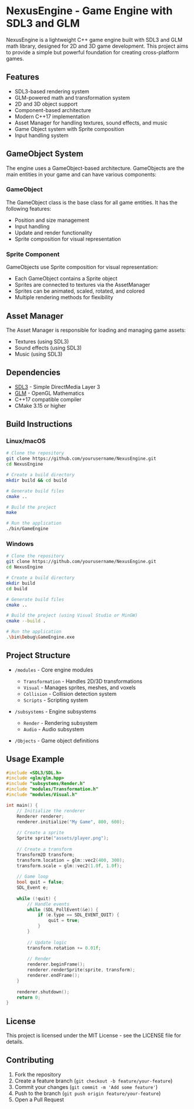 # NexusEngine - Game Engine with SDL3 and GLM

NexusEngine is a lightweight C++ game engine built with SDL3 and GLM math library, designed for 2D and 3D game development. This project aims to provide a simple but powerful foundation for creating cross-platform games.

## Features

- SDL3-based rendering system
- GLM-powered math and transformation system
- 2D and 3D object support
- Component-based architecture
- Modern C++17 implementation
- Asset Manager for handling textures, sound effects, and music
- Game Object system with Sprite composition
- Input handling system

## GameObject System

The engine uses a GameObject-based architecture. GameObjects are the main entities in your game and can have various components:

### GameObject

The GameObject class is the base class for all game entities. It has the following features:

- Position and size management
- Input handling
- Update and render functionality
- Sprite composition for visual representation

### Sprite Component

GameObjects use Sprite composition for visual representation:

- Each GameObject contains a Sprite object
- Sprites are connected to textures via the AssetManager
- Sprites can be animated, scaled, rotated, and colored
- Multiple rendering methods for flexibility

## Asset Manager

The Asset Manager is responsible for loading and managing game assets:

- Textures (using SDL3)
- Sound effects (using SDL3)
- Music (using SDL3)

## Dependencies

- [SDL3](https://github.com/libsdl-org/SDL) - Simple DirectMedia Layer 3
- [GLM](https://github.com/g-truc/glm) - OpenGL Mathematics
- C++17 compatible compiler
- CMake 3.15 or higher

## Build Instructions

### Linux/macOS

```bash
# Clone the repository
git clone https://github.com/yourusername/NexusEngine.git
cd NexusEngine

# Create a build directory
mkdir build && cd build

# Generate build files
cmake ..

# Build the project
make

# Run the application
./bin/GameEngine
```

### Windows

```bash
# Clone the repository
git clone https://github.com/yourusername/NexusEngine.git
cd NexusEngine

# Create a build directory
mkdir build
cd build

# Generate build files
cmake ..

# Build the project (using Visual Studio or MinGW)
cmake --build .

# Run the application
.\bin\Debug\GameEngine.exe
```

## Project Structure

- `/modules` - Core engine modules
  - `Transformation` - Handles 2D/3D transformations
  - `Visual` - Manages sprites, meshes, and voxels
  - `Collision` - Collision detection system
  - `Scripts` - Scripting system

- `/subsystems` - Engine subsystems
  - `Render` - Rendering subsystem
  - `Audio` - Audio subsystem

- `/Objects` - Game object definitions

## Usage Example

```cpp
#include <SDL3/SDL.h>
#include <glm/glm.hpp>
#include "subsystems/Render.h"
#include "modules/Transformation.h"
#include "modules/Visual.h"

int main() {
    // Initialize the renderer
    Renderer renderer;
    renderer.initialize("My Game", 800, 600);
    
    // Create a sprite
    Sprite sprite("assets/player.png");
    
    // Create a transform
    Transform2D transform;
    transform.location = glm::vec2(400, 300);
    transform.scale = glm::vec2(1.0f, 1.0f);
    
    // Game loop
    bool quit = false;
    SDL_Event e;
    
    while (!quit) {
        // Handle events
        while (SDL_PollEvent(&e)) {
            if (e.type == SDL_EVENT_QUIT) {
                quit = true;
            }
        }
        
        // Update logic
        transform.rotation += 0.01f;
        
        // Render
        renderer.beginFrame();
        renderer.renderSprite(sprite, transform);
        renderer.endFrame();
    }
    
    renderer.shutdown();
    return 0;
}
```

## License

This project is licensed under the MIT License - see the LICENSE file for details.

## Contributing

1. Fork the repository
2. Create a feature branch (`git checkout -b feature/your-feature`)
3. Commit your changes (`git commit -m 'Add some feature'`)
4. Push to the branch (`git push origin feature/your-feature`)
5. Open a Pull Request 